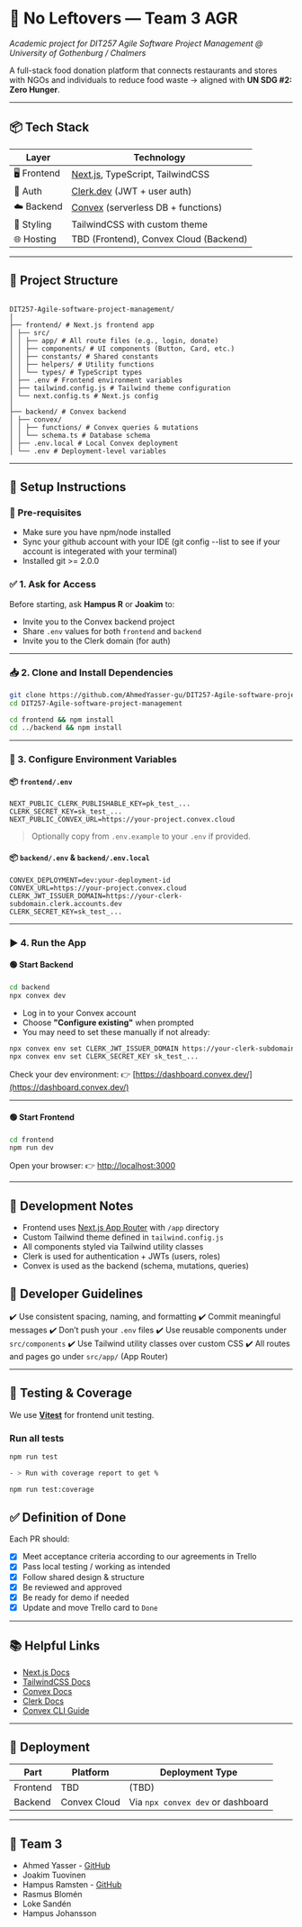 # 🥗 No Leftovers — Team 3 AGR

_Academic project for DIT257 Agile Software Project Management @ University of Gothenburg / Chalmers_

A full-stack food donation platform that connects restaurants and stores with NGOs and individuals to reduce food waste -> aligned with **UN SDG #2: Zero Hunger**.

---

## 📦 Tech Stack

| Layer       | Technology                                                |
| ----------- | --------------------------------------------------------- |
| 🖥️ Frontend | [Next.js](https://nextjs.org), TypeScript, TailwindCSS    |
| 🔐 Auth     | [Clerk.dev](https://clerk.dev/) (JWT + user auth)         |
| ☁️ Backend  | [Convex](https://convex.dev/) (serverless DB + functions) |
| 🎨 Styling  | TailwindCSS with custom theme                             |
| 🌐 Hosting  | TBD (Frontend), Convex Cloud (Backend)                    |

---

## 📁 Project Structure

```

DIT257-Agile-software-project-management/
│
├── frontend/ # Next.js frontend app
│ ├── src/
│ │ ├── app/ # All route files (e.g., login, donate)
│ │ ├── components/ # UI components (Button, Card, etc.)
│ │ ├── constants/ # Shared constants
│ │ ├── helpers/ # Utility functions
│ │ └── types/ # TypeScript types
│ ├── .env # Frontend environment variables
│ ├── tailwind.config.js # Tailwind theme configuration
│ └── next.config.ts # Next.js config
│
├── backend/ # Convex backend
│ ├── convex/
│ │ ├── functions/ # Convex queries & mutations
│ │ └── schema.ts # Database schema
│ ├── .env.local # Local Convex deployment
│ └── .env # Deployment-level variables

```

---

## 🔧 Setup Instructions

### 🔑 Pre-requisites

- Make sure you have npm/node installed
- Sync your github account with your IDE (git config --list to see if your account is integerated with your terminal)
- Installed git >= 2.0.0

### ✅ 1. Ask for Access

Before starting, ask **Hampus R** or **Joakim** to:

- Invite you to the Convex backend project
- Share `.env` values for both `frontend` and `backend`
- Invite you to the Clerk domain (for auth)

---

### 📥 2. Clone and Install Dependencies

```bash
git clone https://github.com/AhmedYasser-gu/DIT257-Agile-software-project-management.git
cd DIT257-Agile-software-project-management

cd frontend && npm install
cd ../backend && npm install
```

---

### 🔐 3. Configure Environment Variables

#### 📦 `frontend/.env`

```env
NEXT_PUBLIC_CLERK_PUBLISHABLE_KEY=pk_test_...
CLERK_SECRET_KEY=sk_test_...
NEXT_PUBLIC_CONVEX_URL=https://your-project.convex.cloud
```

> Optionally copy from `.env.example` to your `.env` if provided.

#### 📦 `backend/.env` & `backend/.env.local`

```env
CONVEX_DEPLOYMENT=dev:your-deployment-id
CONVEX_URL=https://your-project.convex.cloud
CLERK_JWT_ISSUER_DOMAIN=https://your-clerk-subdomain.clerk.accounts.dev
CLERK_SECRET_KEY=sk_test_...
```

---

### ▶️ 4. Run the App

#### 🟢 Start Backend

```bash
cd backend
npx convex dev
```

- Log in to your Convex account
- Choose **"Configure existing"** when prompted
- You may need to set these manually if not already:

```bash
npx convex env set CLERK_JWT_ISSUER_DOMAIN https://your-clerk-subdomain.clerk.accounts.dev
npx convex env set CLERK_SECRET_KEY sk_test_...
```

Check your dev environment:
👉 [https://dashboard.convex.dev/](https://dashboard.convex.dev/)

---

#### 🟢 Start Frontend

```bash
cd frontend
npm run dev
```

Open your browser:
👉 [http://localhost:3000](http://localhost:3000)

---

## 🧪 Development Notes

- Frontend uses [Next.js App Router](https://nextjs.org/docs/app/building-your-application/routing) with `/app` directory
- Custom Tailwind theme defined in `tailwind.config.js`
- All components styled via Tailwind utility classes
- Clerk is used for authentication + JWTs (users, roles)
- Convex is used as the backend (schema, mutations, queries)

## 💬 Developer Guidelines

✔️ Use consistent spacing, naming, and formatting
✔️ Commit meaningful messages
✔️ Don’t push your `.env` files
✔️ Use reusable components under `src/components`
✔️ Use Tailwind utility classes over custom CSS
✔️ All routes and pages go under `src/app/` (App Router)

---

## 🧪 Testing & Coverage

We use [**Vitest**](https://vitest.dev) for frontend unit testing.

### Run all tests

```bash
npm run test

- > Run with coverage report to get %

npm run test:coverage

```

## ✅ Definition of Done

Each PR should:

- [x] Meet acceptance criteria according to our agreements in Trello
- [x] Pass local testing / working as intended
- [x] Follow shared design & structure
- [x] Be reviewed and approved
- [x] Be ready for demo if needed
- [x] Update and move Trello card to `Done`

---

## 📚 Helpful Links

- [Next.js Docs](https://nextjs.org/docs)
- [TailwindCSS Docs](https://tailwindcss.com/docs)
- [Convex Docs](https://docs.convex.dev)
- [Clerk Docs](https://clerk.dev/docs)
- [Convex CLI Guide](https://docs.convex.dev/cli)

---

## 🧪 Deployment

| Part     | Platform     | Deployment Type                   |
| -------- | ------------ | --------------------------------- |
| Frontend | TBD          | (TBD)                             |
| Backend  | Convex Cloud | Via `npx convex dev` or dashboard |

---

## 👥 Team 3

- Ahmed Yasser - [GitHub](https://github.com/AhmedYasser-gu)
- Joakim Tuovinen
- Hampus Ramsten - [GitHub](https://github.com/Zvampen04)
- Rasmus Blomén
- Loke Sandén
- Hampus Johansson
